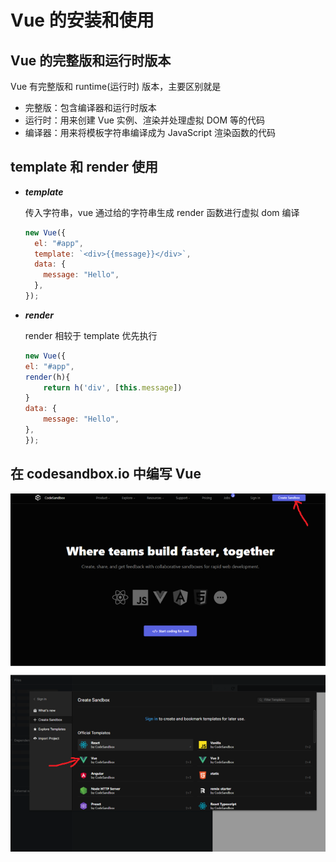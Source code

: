 # Vue 的安装和使用

## Vue 的完整版和运行时版本

Vue 有完整版和 runtime(运行时) 版本，主要区别就是

- 完整版：包含编译器和运行时版本
- 运行时：用来创建 Vue 实例、渲染并处理虚拟 DOM 等的代码
- 编译器：用来将模板字符串编译成为 JavaScript 渲染函数的代码

## template 和 render 使用

- **_template_**

  传入字符串，vue 通过给的字符串生成 render 函数进行虚拟 dom 编译

  ```js
  new Vue({
    el: "#app",
    template: `<div>{{message}}</div>`,
    data: {
      message: "Hello",
    },
  });
  ```

* **_render_**

  render 相较于 template 优先执行

  ```js
  new Vue({
  el: "#app",
  render(h){
      return h('div', [this.message])
  }
  data: {
      message: "Hello",
  },
  });
  ```

## 在 codesandbox.io 中编写 Vue

![codesandbox](/images/codesandbox使用.png)
